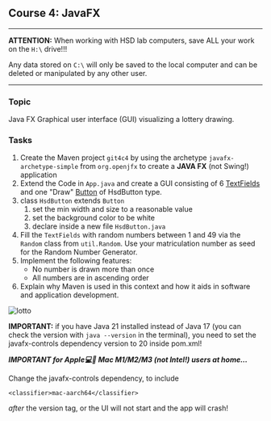 ## Course 4: JavaFX
______

**ATTENTION:** When working with HSD lab computers, save ALL your work on the `H:\` drive!!!

Any data stored on `C:\` will only be saved to the local computer and can be deleted or manipulated by any other user. 
______

### Topic

Java FX Graphical user interface (GUI) visualizing a lottery drawing.

### Tasks

1. Create the Maven project ```git4c4``` by using the archetype `javafx-archetype-simple` from `org.openjfx` to create a **JAVA FX** (not Swing!) application
2. Extend the Code in `App.java` and create a GUI consisting of 6 [TextFields](https://openjfx.io/javadoc/17/javafx.controls/javafx/scene/control/TextField.html) and one "Draw" [Button](https://openjfx.io/javadoc/17/javafx.controls/javafx/scene/control/Button.html) of HsdButton type.
3. class  `HsdButton` extends `Button`
      1. set the min width and size to a reasonable value
      2. set the background color to be white
      3. declare inside a new file `HsdButton.java`
4. Fill the `TextFields` with random numbers between 1 and 49 via the ```Random``` class from ```util.Random```. Use your matriculation number as seed for the Random Number Generator.
5. Implement the following features:
    - No number is drawn more than once
    - All numbers are in ascending order
6. Explain why Maven is used in this context and how it aids in software and application development.

![lotto](../images/21_lotto.png)

 **IMPORTANT:** if you have Java 21 installed instead of Java 17 (you can check the version with `java --version` in the terminal),
   you need to set the javafx-controls dependency version to 20 inside pom.xml!

***IMPORTANT for Apple💻🍎 Mac M1/M2/M3 (not Intel!) users at home...***

   Change the javafx-controls dependency, to include

   `<classifier>mac-aarch64</classifier>`

   *after* the version tag, or the UI will not start and the app will crash!
    
<!--
### **FOR MAC OS USERS**

If your MacBook uses arm64 instead of x86-64 architecture, there might be an issue where JavaFX Application are not executed. To resolve this, perform the following steps:
1. Uninstall Java 17 and install Java 21
-->
